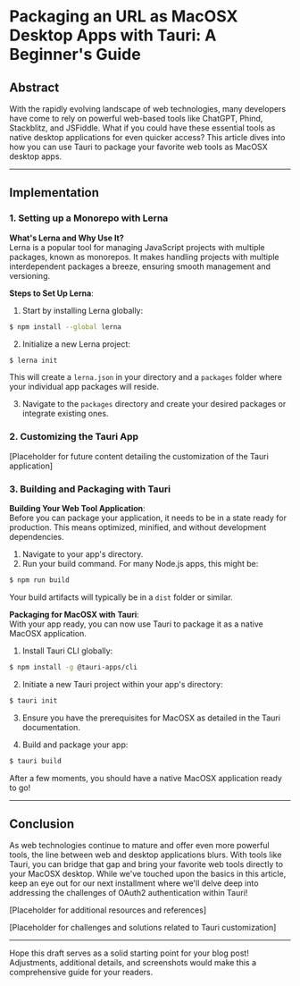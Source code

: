 
# Packaging an URL as MacOSX Desktop Apps with Tauri: A Beginner's Guide

## Abstract
With the rapidly evolving landscape of web technologies, many developers have come to rely on powerful web-based tools like ChatGPT, Phind, Stackblitz, and JSFiddle. What if you could have these essential tools as native desktop applications for even quicker access? This article dives into how you can use Tauri to package your favorite web tools as MacOSX desktop apps.

---

## Implementation

### 1. Setting up a Monorepo with Lerna

**What's Lerna and Why Use It?**  
Lerna is a popular tool for managing JavaScript projects with multiple packages, known as monorepos. It makes handling projects with multiple interdependent packages a breeze, ensuring smooth management and versioning.

**Steps to Set Up Lerna**:
1. Start by installing Lerna globally:
```bash
$ npm install --global lerna
```

2. Initialize a new Lerna project:
```bash
$ lerna init
```
This will create a `lerna.json` in your directory and a `packages` folder where your individual app packages will reside.

3. Navigate to the `packages` directory and create your desired packages or integrate existing ones.

### 2. Customizing the Tauri App

[Placeholder for future content detailing the customization of the Tauri application]

### 3. Building and Packaging with Tauri

**Building Your Web Tool Application**:  
Before you can package your application, it needs to be in a state ready for production. This means optimized, minified, and without development dependencies.

1. Navigate to your app's directory.
2. Run your build command. For many Node.js apps, this might be:
```bash
$ npm run build
```
Your build artifacts will typically be in a `dist` folder or similar.

**Packaging for MacOSX with Tauri**:  
With your app ready, you can now use Tauri to package it as a native MacOSX application.

1. Install Tauri CLI globally:
```bash
$ npm install -g @tauri-apps/cli
```

2. Initiate a new Tauri project within your app's directory:
```bash
$ tauri init
```

3. Ensure you have the prerequisites for MacOSX as detailed in the Tauri documentation.

4. Build and package your app:
```bash
$ tauri build
```

After a few moments, you should have a native MacOSX application ready to go!

---

## Conclusion

As web technologies continue to mature and offer even more powerful tools, the line between web and desktop applications blurs. With tools like Tauri, you can bridge that gap and bring your favorite web tools directly to your MacOSX desktop. While we've touched upon the basics in this article, keep an eye out for our next installment where we'll delve deep into addressing the challenges of OAuth2 authentication within Tauri!

[Placeholder for additional resources and references]

[Placeholder for challenges and solutions related to Tauri customization]

---

Hope this draft serves as a solid starting point for your blog post! Adjustments, additional details, and screenshots would make this a comprehensive guide for your readers.